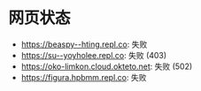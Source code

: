# 网页状态
- https://beaspy--hting.repl.co: 失败
- https://su--yoyholee.repl.co: 失败 (403)
- https://oko-limkon.cloud.okteto.net: 失败 (502)
- https://figura.hpbmm.repl.co: 失败
